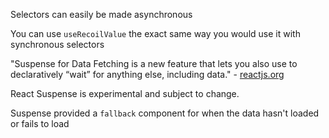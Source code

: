 <TimeStamp start="0:07" end="0:12">
  
Selectors can easily be made asynchronous
  
</TimeStamp>

<TimeStamp start="2:09" end="2:16">
  
You can use `useRecoilValue` the exact same way you would use it with synchronous selectors
  
</TimeStamp>

<TimeStamp start="2:25" end="2:45">
  
"Suspense for Data Fetching is a new feature that lets you also use <Suspense> to declaratively “wait” for anything else, including data." - [reactjs.org](https://reactjs.org/docs/concurrent-mode-suspense.html)
  
React Suspense is experimental and subject to change.
  
</TimeStamp>

<TimeStamp start="2:57" end="3:04">
  
Suspense provided a `fallback` component for when the data hasn't loaded or fails to load
  
</TimeStamp>
